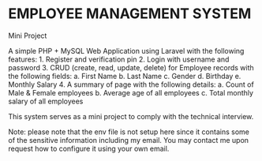 # EMPLOYEE MANAGEMENT SYSTEM

Mini Project

A simple PHP + MySQL Web Application using Laravel with the following features:
    1. Register and verification pin
    2. Login with username and password
    3. CRUD (create, read, update, delete) for Employee records with the following fields:
        a. First Name
        b. Last Name
        c. Gender
        d. Birthday
        e. Monthly Salary
    4. A summary of page with the following details:
        a. Count of Male &amp; Female employees
        b. Average age of all employees
        c. Total monthly salary of all employees

This system serves as a mini project to comply with the technical interview.

Note: please note that the env file is not setup here since it contains some of the sensitive information including my email. You may contact me upon request how to configure it using your own email.
